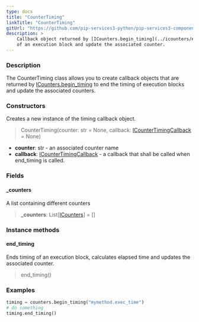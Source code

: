 ```yaml
---
type: docs
title: "CounterTiming"
linkTitle: "CounterTiming"
gitUrl: "https://github.com/pip-services3-python/pip-services3-components-python"
description: >
    Callback object returned by [ICounters.begin_timing](../icounters/#begin_timing) to end the timing
    of an execution block and update the associated counter.
---
```


### Description

The CounterTiming class allows you to create callback objects that are returned by [ICounters.begin_timing](../icounters/#begin_timing) to end the timing of execution blocks and update the associated counters.

### Constructors
Creates a new instance of the timing callback object.

> CounterTiming(counter: str = None, callback: [ICounterTimingCallback](../icounter_timing_callback) = None)

- **counter**: str - an associated counter name
- **callback**: [ICounterTimingCallback](../icounter_timing_callback) - a callback that shall be called when end_timing is called.


### Fields

<span class="hide-title-link">

#### _counters
A list containing different counters
> **_counters**: List[[ICounters](../icounters)] = []

</span>


### Instance methods

#### end_timing
Ends timing of an execution block, calculates elapsed time and updates the associated counter.

> end_timing()

### Examples

```python
timing = counters.begin_timing("mymethod.exec_time")
# do something
timing.end_timing()
```
